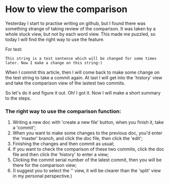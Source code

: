 # How to view the comparison

Yesterday I start to practise writing on github, but I found there was something strange of taking review of the comparison. It was taken by a whole stuck view, but not by each word view. This made me puzzled, so today I will find the right way to use the feature.

For test:  

`This string is a test sentence which will be changed for some times later. Now I make a change on this string:)`

When I commit this article, then I will come back to make some change on the test string to take a commit again. 
At last I will get into the 'history' view and take the comparison view of the lastest two commits.

So let's do it and figure it out.
Oh! I got it. Now I will make a short summary to the steps.

### The right way to use the comparison function:
1. Writing a new doc with 'create a new file' button, when you finish it, take a 'commit';
2. When you want to make some changes to the previous doc, you'd enter the 'master' branch, and click the doc file, then click the 'edit';
3. Finishing the changes and then commit as usual;
4. If you want to check the comparison of these two commits, click the doc file and then click the 'history' to enter a view;
5. Clicking the commit serial number of the latest commit, then you will be there for the comparison view;
6. (I suggest you to select the '' view, it will be clearer than the 'split' view in my personal perspective.)


